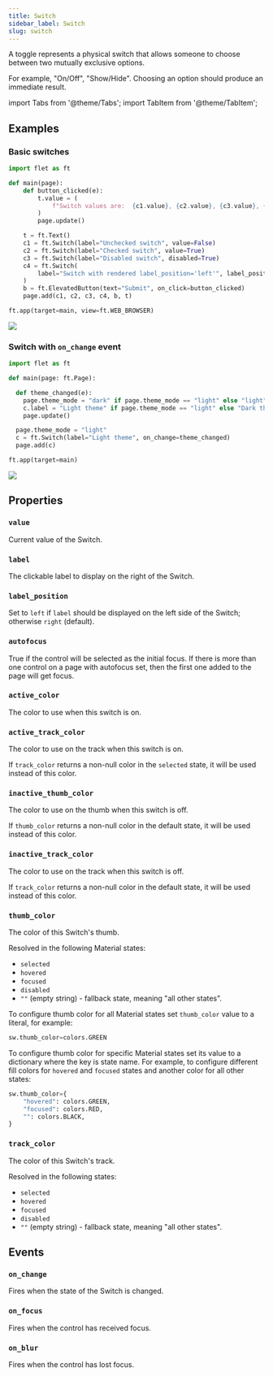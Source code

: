 ```yaml
---
title: Switch
sidebar_label: Switch
slug: switch
---
```


A toggle represents a physical switch that allows someone to choose between two mutually exclusive options.

For example, "On/Off", "Show/Hide". Choosing an option should produce an immediate result.

import Tabs from '@theme/Tabs';
import TabItem from '@theme/TabItem';

## Examples

### Basic switches

<Tabs groupId="language">
  <TabItem value="python" label="Python" default>

```python
import flet as ft

def main(page):
    def button_clicked(e):
        t.value = (
            f"Switch values are:  {c1.value}, {c2.value}, {c3.value}, {c4.value}."
        )
        page.update()

    t = ft.Text()
    c1 = ft.Switch(label="Unchecked switch", value=False)
    c2 = ft.Switch(label="Checked switch", value=True)
    c3 = ft.Switch(label="Disabled switch", disabled=True)
    c4 = ft.Switch(
        label="Switch with rendered label_position='left'", label_position="left"
    )
    b = ft.ElevatedButton(text="Submit", on_click=button_clicked)
    page.add(c1, c2, c3, c4, b, t)

ft.app(target=main, view=ft.WEB_BROWSER)
```
  </TabItem>
</Tabs>

<img src="/img/docs/controls/switch/basic-switch.gif" className="screenshot-30"/>

### Switch with `on_change` event

<Tabs groupId="language">
  <TabItem value="python" label="Python" default>

```python
import flet as ft

def main(page: ft.Page):

  def theme_changed(e):
    page.theme_mode = "dark" if page.theme_mode == "light" else "light"
    c.label = "Light theme" if page.theme_mode == "light" else "Dark theme"
    page.update()

  page.theme_mode = "light"
  c = ft.Switch(label="Light theme", on_change=theme_changed)
  page.add(c)

ft.app(target=main)
```
  </TabItem>
</Tabs>

<img src="/img/docs/controls/switch/switch-with-change-event.gif" className="screenshot-30"/>

## Properties

### `value`

Current value of the Switch.

### `label`

The clickable label to display on the right of the Switch.

### `label_position`

Set to `left` if `label` should be displayed on the left side of the Switch; otherwise `right` (default).

### `autofocus`

True if the control will be selected as the initial focus. If there is more than one control on a page with autofocus set, then the first one added to the page will get focus.

### `active_color`

The color to use when this switch is on.

### `active_track_color`

The color to use on the track when this switch is on.

If `track_color` returns a non-null color in the `selected` state, it will be used instead of this color.

### `inactive_thumb_color`

The color to use on the thumb when this switch is off.

If `thumb_color` returns a non-null color in the default state, it will be used instead of this color.

### `inactive_track_color`

The color to use on the track when this switch is off.

If `track_color` returns a non-null color in the default state, it will be used instead of this color.

### `thumb_color`

The color of this Switch's thumb.

Resolved in the following Material states:

* `selected`
* `hovered`
* `focused`
* `disabled`
* `""` (empty string) - fallback state, meaning "all other states".

To configure thumb color for all Material states set `thumb_color` value to a literal, for example:

```python
sw.thumb_color=colors.GREEN
```

To configure thumb color for specific Material states set its value to a dictionary where the key is state name. For example, to configure different fill colors for `hovered` and `focused` states and another color for all other states:

```python
sw.thumb_color={
    "hovered": colors.GREEN,
    "focused": colors.RED,
    "": colors.BLACK,
}
```

### `track_color`

The color of this Switch's track.

Resolved in the following states:

* `selected`
* `hovered`
* `focused`
* `disabled`
* `""` (empty string) - fallback state, meaning "all other states".

## Events

### `on_change`

Fires when the state of the Switch is changed.

### `on_focus`

Fires when the control has received focus.

### `on_blur`

Fires when the control has lost focus.